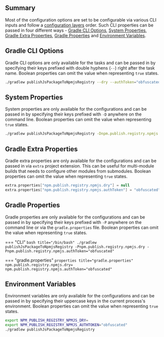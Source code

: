 ## Summary

Most of the configuration options are set to be configurable via various CLI inputs and follow
a [configuration layers](index.md#configuration-layers) order.
Such CLI properties can be passed in four different ways -
[Gradle CLI Options](#gradle-cli-options),
[System Properties](#system-properties),
[Gradle Extra Properties](#gradle-extra-properties),
[Gradle Properties](#gradle-properties) and
[Environment Variables]().

## Gradle CLI Options

Gradle CLI options are only available for the tasks and can be passed in by specifying their keys prefixed with double
hyphens (`--`) right after the task name.
Boolean properties can omit the value when representing `true` states.

```bash title="/bin/bash"
./gradlew publishJsPackageToNpmjsRegistry --dry --authToken="obfuscated"
```

## System Properties

System properties are only available for the configurations and can be passed in by specifying their keys prefixed
with `-D` anywhere on the command line.
Boolean properties can omit the value when representing `true` states.

```bash title="/bin/bash"
./gradlew publishJsPackageToNpmjsRegistry -Dnpm.publish.registry.npmjs.dry -Dnpm.publish.registry.npmjs.authToken="obfuscated"
```

## Gradle Extra Properties

Gradle extra properties are only available for the configurations and can be passed in via `extra` project extension.
This can be useful for multi-module builds that needs to configure other modules from submodules.
Boolean properties can omit the value when representing `true` states.

```kotlin title="build.gradle.kts"
extra.properties["npm.publish.registry.npmjs.dry"] = null
extra.properties["npm.publish.registry.npmjs.authToken"] = "obfuscated"
```

## Gradle Properties

Gradle properties are only available for the configurations and can be passed in by specifying their keys prefixed
with `-P` anywhere on the command line or via the `gradle.properties` file.
Boolean properties can omit the value when representing `true` states.

=== "CLI"
    ```bash title="/bin/bash"
    ./gradlew publishJsPackageToNpmjsRegistry -Pnpm.publish.registry.npmjs.dry -Pnpm.publish.registry.npmjs.authToken="obfuscated"
    ```

=== "gradle.properties"
    ```properties title="gradle.properties"
    npm.publish.registry.npmjs.dry=
    npm.publish.registry.npmjs.authToken="obfuscated"
    ```

## Environment Variables

Environment variables are only available for the configurations and can be passed in by specifying their uppercase keys
in the current process's environment.
Boolean properties can omit the value when representing `true` states.

```bash title="/bin/bash"
export NPM_PUBLISH_REGISTRY_NPMJS_DRY=
export NPM_PUBLISH_REGISTRY_NPMJS_AUTHTOKEN="obfuscated"
./gradlew publishJsPackageToNpmjsRegistry
```
